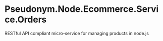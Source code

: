 # Pseudonym.Node.Ecommerce.Service.Orders
RESTful API compliant micro-service for managing products in node.js